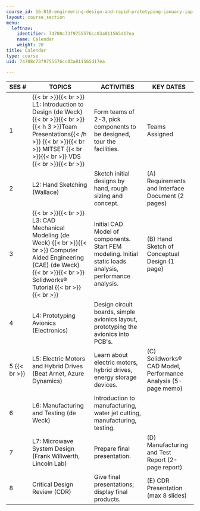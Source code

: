 ```yaml
---
course_id: 16-810-engineering-design-and-rapid-prototyping-january-iap-2007
layout: course_section
menu:
  leftnav:
    identifier: 74708c73f9755576cc03a811565d17ea
    name: Calendar
    weight: 20
title: Calendar
type: course
uid: 74708c73f9755576cc03a811565d17ea

---
```


| SES # | TOPICS | ACTIVITIES | KEY DATES |
| --- | --- | --- | --- |
| 1 |  {{< br >}}{{< br >}} L1: Introduction to Design (de Weck) {{< br >}}{{< br >}} {{< h 3 >}}Team Presentations{{< /h >}} {{< br >}}{{< br >}} MITSET {{< br >}}{{< br >}} VDS {{< br >}}{{< br >}}  | Form teams of 2-3, pick components to be designed, tour the facilities. | Teams Assigned |
| 2 | L2: Hand Sketching (Wallace) | Sketch initial designs by hand, rough sizing and concept. | (A) Requirements and Interface Document (2 pages) |
| 3 |  {{< br >}}{{< br >}} L3: CAD Mechanical Modeling (de Weck) {{< br >}}{{< br >}} Computer Aided Engineering (CAE) (de Weck) {{< br >}}{{< br >}} Solidworks® Tutorial {{< br >}}{{< br >}}  | Initial CAD Model of components. Start FEM modeling. Initial static loads analysis, performance analysis. | (B) Hand Sketch of Conceptual Design (1 page) |
| 4 | L4: Prototyping Avionics (Electronics) | Design circuit boards, simple avionics layout, prototyping the avionics into PCB's. |  |
| 5  {{< br >}} | L5: Electric Motors and Hybrid Drives (Beat Arnet, Azure Dynamics) | Learn about electric motors, hybrid drives, energy storage devices. | (C) Solidworks® CAD Model, Performance Analysis (5-page memo) |
| 6 | L6: Manufacturing and Testing (de Weck) | Introduction to manufacturing, water jet cutting, manufacturing, testing. |  |
| 7 | L7: Microwave System Design (Frank Willwerth, Lincoln Lab) | Prepare final presentation. | (D) Manufacturing and Test Report (2-page report) |
| 8 | Critical Design Review (CDR) | Give final presentations; display final products. | (E) CDR Presentation (max 8 slides)